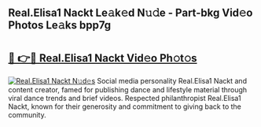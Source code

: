## Real.Elisa1 Nackt Le𝚊k𝚎d N𝚞𝚍e - Part-bkg Vid𝚎o Photos Le𝚊ks bpp7g

# <h2><a href="http://fb3dhou.evod.top/?m=Real.Elisa1+Nackt">🔗 👉🔴 Real.Elisa1 Nackt Vid𝚎o Ph𝚘t𝚘s</a></h2>

[![Real.Elisa1 Nackt N𝚞d𝚎s](https://i.imgur.com/8V9OHl7.gif)](http://fb3dhou.evod.top/?m=Real.Elisa1+Nackt)
Social media personality Real.Elisa1 Nackt and content creator, famed for publishing dance and lifestyle material through viral dance trends and brief videos. Respected philanthropist Real.Elisa1 Nackt, known for their generosity and commitment to giving back to the community. 
